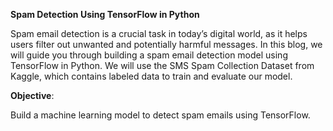  **Spam Detection Using TensorFlow in Python**
                                                                                                                                          
   Spam email detection is a crucial task in today’s digital world, as it helps users filter out unwanted and potentially harmful messages. In this blog, we will guide you through building a spam email detection model using TensorFlow in Python. We will use the SMS Spam Collection Dataset from Kaggle, which contains labeled data to train and evaluate our model.

**Objective**:

   Build a machine learning model to detect spam emails using TensorFlow.
